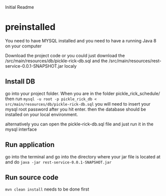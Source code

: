 Initial Readme
<!--Initialized by Clelia-->
# preinstalled
You need to have MYSQL installed and you need to have a running Java 8 on your computer

Download the project code or you could just
download the /src/main/resources/db/pickle-rick-db.sql
and the /src/main/resources/rest-service-0.0.1-SNAPSHOT.jar localy

## Install DB
go into your project folder.
When you are in the folder pickle_rick_schedule/ then run
```mysql -u root -p pickle_rick_db < src/main/resources/db/pickle-rick-db.sql```
you will need to insert your mysql root password after you hit enter.
then the database should be installed on your local environment.

alternatively you can open the pickle-rick-db.sql file and just run it in the mysql interface

## Run application
go into the terminal and go into the directory where your jar file is located at and do
``java -jar rest-service-0.0.1-SNAPSHOT.jar``

## Run source code

``mvn clean install`` needs to be done first



